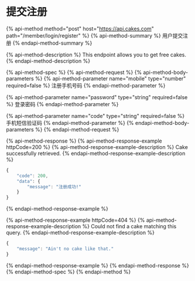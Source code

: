 # 提交注册

{% api-method method="post" host="https://api.cakes.com" path="/member/login/register" %}
{% api-method-summary %}
用户提交注册
{% endapi-method-summary %}

{% api-method-description %}
This endpoint allows you to get free cakes.
{% endapi-method-description %}

{% api-method-spec %}
{% api-method-request %}
{% api-method-body-parameters %}
{% api-method-parameter name="mobile" type="number" required=false %}
注册手机号码
{% endapi-method-parameter %}

{% api-method-parameter name="password" type="string" required=false %}
登录密码
{% endapi-method-parameter %}

{% api-method-parameter name="code" type="string" required=false %}
手机短信验证码
{% endapi-method-parameter %}
{% endapi-method-body-parameters %}
{% endapi-method-request %}

{% api-method-response %}
{% api-method-response-example httpCode=200 %}
{% api-method-response-example-description %}
Cake successfully retrieved.
{% endapi-method-response-example-description %}

```javascript
{
    "code": 200,
    "data": {
        "message": "注册成功!"
    }
}
```
{% endapi-method-response-example %}

{% api-method-response-example httpCode=404 %}
{% api-method-response-example-description %}
Could not find a cake matching this query.
{% endapi-method-response-example-description %}

```javascript
{
    "message": "Ain't no cake like that."
}
```
{% endapi-method-response-example %}
{% endapi-method-response %}
{% endapi-method-spec %}
{% endapi-method %}



